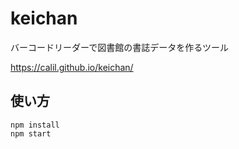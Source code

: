 # keichan

バーコードリーダーで図書館の書誌データを作るツール

https://calil.github.io/keichan/

## 使い方

```
npm install  
npm start
```
